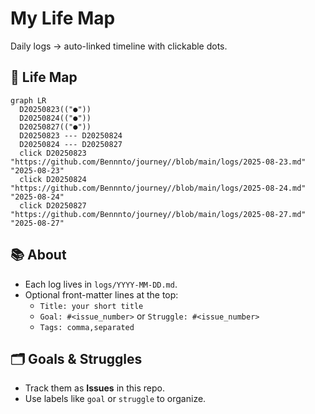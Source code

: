 # My Life Map

Daily logs → auto-linked timeline with clickable dots.

## 📍 Life Map

<!-- LIFE_MAP_START -->
```mermaid
graph LR
  D20250823(("●"))
  D20250824(("●"))
  D20250827(("●"))
  D20250823 --- D20250824
  D20250824 --- D20250827
  click D20250823 "https://github.com/Bennnto/journey//blob/main/logs/2025-08-23.md" "2025-08-23"
  click D20250824 "https://github.com/Bennnto/journey//blob/main/logs/2025-08-24.md" "2025-08-24"
  click D20250827 "https://github.com/Bennnto/journey//blob/main/logs/2025-08-27.md" "2025-08-27"
```
<!-- LIFE_MAP_END -->

## 📚 About
- Each log lives in `logs/YYYY-MM-DD.md`.
- Optional front-matter lines at the top:
  - `Title: your short title`
  - `Goal: #<issue_number>` or `Struggle: #<issue_number>`
  - `Tags: comma,separated`

## 🗂️ Goals & Struggles
- Track them as **Issues** in this repo.
- Use labels like `goal` or `struggle` to organize.
